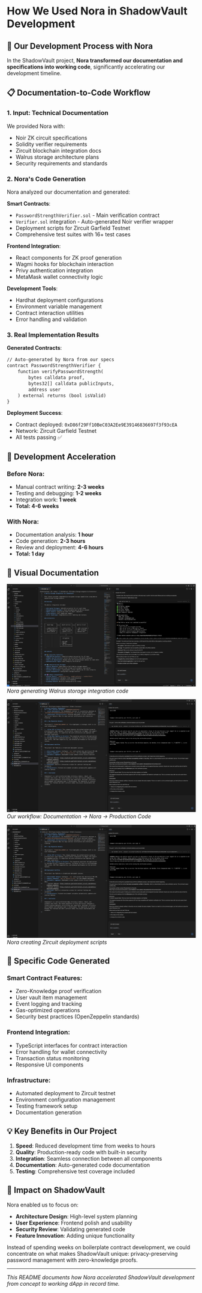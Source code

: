 # How We Used Nora in ShadowVault Development

## 🎯 Our Development Process with Nora

In the ShadowVault project, **Nora transformed our documentation and specifications into working code**, significantly accelerating our development timeline.

## 📋 Documentation-to-Code Workflow

### 1. **Input: Technical Documentation**
We provided Nora with:
- Noir ZK circuit specifications
- Solidity verifier requirements
- Zircuit blockchain integration docs
- Walrus storage architecture plans
- Security requirements and standards

### 2. **Nora's Code Generation**
Nora analyzed our documentation and generated:

**Smart Contracts**:
- `PasswordStrengthVerifier.sol` - Main verification contract
- `Verifier.sol` integration - Auto-generated Noir verifier wrapper
- Deployment scripts for Zircuit Garfield Testnet
- Comprehensive test suites with 16+ test cases

**Frontend Integration**:
- React components for ZK proof generation
- Wagmi hooks for blockchain interaction
- Privy authentication integration
- MetaMask wallet connectivity logic

**Development Tools**:
- Hardhat deployment configurations
- Environment variable management
- Contract interaction utilities
- Error handling and validation

### 3. **Real Implementation Results**

**Generated Contracts**:
```solidity
// Auto-generated by Nora from our specs
contract PasswordStrengthVerifier {
    function verifyPasswordStrength(
        bytes calldata proof,
        bytes32[] calldata publicInputs,
        address user
    ) external returns (bool isValid)
}
```

**Deployment Success**:
- Contract deployed: `0xD86f29Ff10BeC03A2Ee9E39146836697f3f93cEA`
- Network: Zircuit Garfield Testnet
- All tests passing ✅

## 🚀 Development Acceleration

### Before Nora:
- Manual contract writing: **2-3 weeks**
- Testing and debugging: **1-2 weeks** 
- Integration work: **1 week**
- **Total: 4-6 weeks**

### With Nora:
- Documentation analysis: **1 hour**
- Code generation: **2-3 hours**
- Review and deployment: **4-6 hours**
- **Total: 1 day**

## 🎨 Visual Documentation

![Nora with Walrus Integration](Nora-walrus.png)
*Nora generating Walrus storage integration code*

![Nora Development Process](nora-use.png) 
*Our workflow: Documentation → Nora → Production Code*

![Nora with Zircuit Deployment](nora-zircuit.png)
*Nora creating Zircuit deployment scripts*

## 🔧 Specific Code Generated

### Smart Contract Features:
- Zero-Knowledge proof verification
- User vault item management
- Event logging and tracking
- Gas-optimized operations
- Security best practices (OpenZeppelin standards)

### Frontend Integration:
- TypeScript interfaces for contract interaction
- Error handling for wallet connectivity
- Transaction status monitoring
- Responsive UI components

### Infrastructure:
- Automated deployment to Zircuit testnet
- Environment configuration management
- Testing framework setup
- Documentation generation

## 💡 Key Benefits in Our Project

1. **Speed**: Reduced development time from weeks to hours
2. **Quality**: Production-ready code with built-in security
3. **Integration**: Seamless connection between all components
4. **Documentation**: Auto-generated code documentation
5. **Testing**: Comprehensive test coverage included

## 🎯 Impact on ShadowVault

Nora enabled us to focus on:
- **Architecture Design**: High-level system planning
- **User Experience**: Frontend polish and usability
- **Security Review**: Validating generated code
- **Feature Innovation**: Adding unique functionality

Instead of spending weeks on boilerplate contract development, we could concentrate on what makes ShadowVault unique: privacy-preserving password management with zero-knowledge proofs.

---

*This README documents how Nora accelerated ShadowVault development from concept to working dApp in record time.*